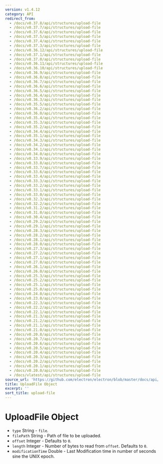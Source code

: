 ```yaml
---
version: v1.4.12
category: API
redirect_from:
  - /docs/v0.37.8/api/structures/upload-file
  - /docs/v0.37.7/api/structures/upload-file
  - /docs/v0.37.6/api/structures/upload-file
  - /docs/v0.37.5/api/structures/upload-file
  - /docs/v0.37.4/api/structures/upload-file
  - /docs/v0.37.3/api/structures/upload-file
  - /docs/v0.36.12/api/structures/upload-file
  - /docs/v0.37.1/api/structures/upload-file
  - /docs/v0.37.0/api/structures/upload-file
  - /docs/v0.36.11/api/structures/upload-file
  - /docs/v0.36.10/api/structures/upload-file
  - /docs/v0.36.9/api/structures/upload-file
  - /docs/v0.36.8/api/structures/upload-file
  - /docs/v0.36.7/api/structures/upload-file
  - /docs/v0.36.6/api/structures/upload-file
  - /docs/v0.36.5/api/structures/upload-file
  - /docs/v0.36.4/api/structures/upload-file
  - /docs/v0.36.3/api/structures/upload-file
  - /docs/v0.35.5/api/structures/upload-file
  - /docs/v0.36.2/api/structures/upload-file
  - /docs/v0.36.0/api/structures/upload-file
  - /docs/v0.35.4/api/structures/upload-file
  - /docs/v0.35.3/api/structures/upload-file
  - /docs/v0.35.2/api/structures/upload-file
  - /docs/v0.34.4/api/structures/upload-file
  - /docs/v0.35.1/api/structures/upload-file
  - /docs/v0.34.3/api/structures/upload-file
  - /docs/v0.34.2/api/structures/upload-file
  - /docs/v0.34.1/api/structures/upload-file
  - /docs/v0.34.0/api/structures/upload-file
  - /docs/v0.33.9/api/structures/upload-file
  - /docs/v0.33.8/api/structures/upload-file
  - /docs/v0.33.7/api/structures/upload-file
  - /docs/v0.33.6/api/structures/upload-file
  - /docs/v0.33.4/api/structures/upload-file
  - /docs/v0.33.3/api/structures/upload-file
  - /docs/v0.33.2/api/structures/upload-file
  - /docs/v0.33.1/api/structures/upload-file
  - /docs/v0.33.0/api/structures/upload-file
  - /docs/v0.32.3/api/structures/upload-file
  - /docs/v0.32.2/api/structures/upload-file
  - /docs/v0.31.2/api/structures/upload-file
  - /docs/v0.31.0/api/structures/upload-file
  - /docs/v0.30.4/api/structures/upload-file
  - /docs/v0.29.2/api/structures/upload-file
  - /docs/v0.29.1/api/structures/upload-file
  - /docs/v0.28.3/api/structures/upload-file
  - /docs/v0.28.2/api/structures/upload-file
  - /docs/v0.28.1/api/structures/upload-file
  - /docs/v0.28.0/api/structures/upload-file
  - /docs/v0.27.3/api/structures/upload-file
  - /docs/v0.27.2/api/structures/upload-file
  - /docs/v0.27.1/api/structures/upload-file
  - /docs/v0.27.0/api/structures/upload-file
  - /docs/v0.26.1/api/structures/upload-file
  - /docs/v0.26.0/api/structures/upload-file
  - /docs/v0.25.3/api/structures/upload-file
  - /docs/v0.25.2/api/structures/upload-file
  - /docs/v0.25.1/api/structures/upload-file
  - /docs/v0.25.0/api/structures/upload-file
  - /docs/v0.24.0/api/structures/upload-file
  - /docs/v0.23.0/api/structures/upload-file
  - /docs/v0.22.3/api/structures/upload-file
  - /docs/v0.22.2/api/structures/upload-file
  - /docs/v0.22.1/api/structures/upload-file
  - /docs/v0.21.3/api/structures/upload-file
  - /docs/v0.21.2/api/structures/upload-file
  - /docs/v0.21.1/api/structures/upload-file
  - /docs/v0.21.0/api/structures/upload-file
  - /docs/v0.20.8/api/structures/upload-file
  - /docs/v0.20.7/api/structures/upload-file
  - /docs/v0.20.6/api/structures/upload-file
  - /docs/v0.20.5/api/structures/upload-file
  - /docs/v0.20.4/api/structures/upload-file
  - /docs/v0.20.3/api/structures/upload-file
  - /docs/v0.20.2/api/structures/upload-file
  - /docs/v0.20.1/api/structures/upload-file
  - /docs/v0.20.0/api/structures/upload-file
  - /docs/vlatest/api/structures/upload-file
source_url: 'https://github.com/electron/electron/blob/master/docs/api/structures/upload-file.md'
title: UploadFile Object
excerpt: ''
sort_title: upload-file
---
```

# UploadFile Object

*   `type` String - `file`.
*   `filePath` String - Path of file to be uploaded.
*   `offset` Integer - Defaults to `0`.
*   `length` Integer - Number of bytes to read from `offset`. Defaults to `0`.
*   `modificationTime` Double - Last Modification time in number of seconds sine the UNIX epoch.
